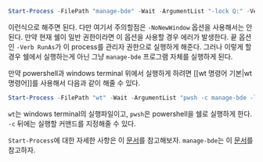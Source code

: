 ```powershell
Start-Process -FilePath "manage-bde" -Wait -ArgumentList "-lock Q:" -Verb RunAs
```
이런식으로 해주면 된다. 다만 여기서 주의할점은 `-NoNewWindow` 옵션을 사용해서는 안된다. 만약 현재 쉘이 일반 권한이라면 이 옵션을 사용할 경우 에러가 발생한다. 
끝 옵션인 `-Verb RunAs`가 이 process를 관리자 권한으로 실행하게 해준다.
그러나 이렇게 할 경우 쉘에서 실행하는게 아닌 그냥 `manage-bde` 프로그램 자체를 실행하게 된다.

만약 powershell과 windows terminal 위에서 실행하게 하려면 [[wt 명령어 기본|wt 명령어]]를 사용해서 다음과 같이 해줄 수 있다.
```powershell
Start-Process -FilePath "wt" -Wait -ArgumentList "pwsh -c manage-bde -lock Q:" -Verb RunAs
```
`wt`는 windows terminal의 실행파일이고, `pwsh`은 powershell을 쉘로 실행하게 한다. `-c` 뒤에는 실행할 커맨드를 지정해줄 수 있다. 

`Start-Process`에 대한 자세한 사항은 이 [문서](https://learn.microsoft.com/en-us/powershell/module/microsoft.powershell.management/start-process?view=powershell-7.4)를 참고해보자.
`manage-bde`는 이 [문서](https://learn.microsoft.com/en-us/windows-server/administration/windows-commands/manage-bde-unlock)를 참고하자.